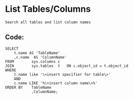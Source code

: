 
# List Tables/Columns

    Search all tables and list column names

## Code:

    SELECT      
        t.name AS 'TableName' 
        ,c.name  AS 'ColumnName'  
    FROM        sys.columns c  
    JOIN        sys.tables  t   ON c.object_id = t.object_id  
    WHERE       
        t.name like '\<insert specifier for table\>'
        AND 
        c.name LIKE '%\<insert column name\>%'
    ORDER BY    TableName  
                ,ColumnName;